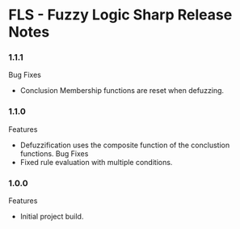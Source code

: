 # FLS - Fuzzy Logic Sharp Release Notes

### 1.1.1
Bug Fixes
+ Conclusion Membership functions are reset when defuzzing.

### 1.1.0
Features
+ Defuzzification uses the composite function of the conclustion functions.
Bug Fixes
+ Fixed rule evaluation with multiple conditions.

### 1.0.0
Features
+ Initial project build.
